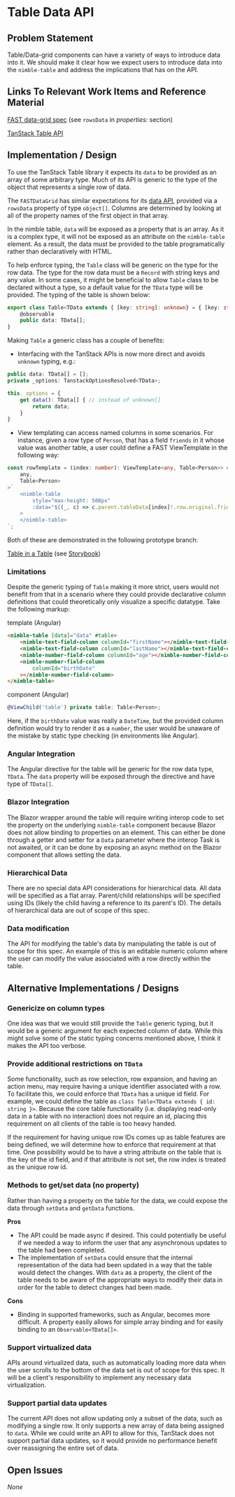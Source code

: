 # Table Data API

## Problem Statement

Table/Data-grid components can have a variety of ways to introduce data into it. We should make it clear how we expect users to introduce data into the `nimble-table` and address the implications that has on the API.

## Links To Relevant Work Items and Reference Material

[FAST data-grid spec](https://github.com/microsoft/fast/blob/master/packages/web-components/fast-foundation/src/data-grid/data-grid.spec.md) (see `rowsData` in _properties:_ section)

[TanStack Table API](https://tanstack.com/table/v8/docs/api/core/table)

## Implementation / Design

To use the TanStack Table library it expects its `data` to be provided as an array of some arbitrary type. Much of its API is generic to the type of the object that represents a single row of data.

The `FASTDataGrid` has similar expectations for its [data API](https://github.com/microsoft/fast/blob/416dc9167e9d41e6ffe11d87ed79b2f455357923/packages/web-components/fast-foundation/src/data-grid/data-grid.ts#L193), provided via a `rowsData` property of type `object[]`. Columns are determined by looking at all of the property names of the first object in that array.

In the nimble table, `data` will be exposed as a property that is an array. As it is a complex type, it will not be exposed as an attribute on the `nimble-table` element. As a result, the data must be provided to the table programatically rather than declaratively with HTML.

To help enforce typing, the `Table` class will be generic on the type for the row data. The type for the row data must be a `Record` with string keys and any value. In some cases, it might be beneficial to allow `Table` class to be declared without a type, so a default value for the `TData` type will be provided. The typing of the table is shown below:

```ts
export class Table<TData extends { [key: string]: unknown} = { [key: string]: unknown}> extends FoundationElement {
    @observable
    public data: TData[];
}
```

Making `Table` a generic class has a couple of benefits:

-   Interfacing with the TanStack APIs is now more direct and avoids `unknown` typing, e.g.:

```ts
public data: TData[] = [];
private _options: TanstackOptionsResolved<TData>;

this._options = {
    get data(): TData[] { // instead of unknown[]
        return data;
    }
}
```

-   View templating can access named columns in some scenarios. For instance, given a row type of `Person`, that has a field `friends` in it whose value was another table, a user could define a FAST ViewTemplate in the following way:

```ts
const rowTemplate = (index: number): ViewTemplate<any, Table<Person>> => html<
    any,
    Table<Person>
>`
    <nimble-table
        style="max-height: 500px"
        :data="${(_, c) => c.parent.tableData[index]!.row.original.friends}"
    >
    </nimble-table>
`;
```

Both of these are demonstrated in the following prototype branch:

[Table in a Table](https://github.com/ni/nimble/blob/tanstack-table-in-table) (see [Storybook](https://60e89457a987cf003efc0a5b-wzissaavew.chromatic.com/iframe.html?args=&id=table--table-story&viewMode=story))

### Limitations

Despite the generic typing of `Table` making it more strict, users would not benefit from that in a scenario where they could provide declarative column definitions that could theoretically only visualize a specific datatype. Take the following markup:

template (Angular)

```html
<nimble-table [data]="data" #table>
    <nimble-text-field-column columnId="firstName"></nimble-text-field-column>
    <nimble-text-field-column columnId="lastName"></nimble-text-field-column>
    <nimble-number-field-column columnId="age"></nimble-number-field-column>
    <nimble-number-field-column
        columnId="birthDate"
    ></nimble-number-field-column>
</nimble-table>
```

component (Angular)

```ts
@ViewChild('table') private table: Table<Person>;
```

Here, if the `birthDate` value was really a `DateTime`, but the provided column definition would try to render it as a `number`, the user would be unaware of the mistake by static type checking (in environments like Angular).

### Angular Integration

The Angular directive for the table will be generic for the row data type, `TData`. The `data` property will be exposed through the directive and have type of `TData[]`.

### Blazor Integration

The Blazor wrapper around the table will require writing interop code to set the property on the underlying `nimble-table` component because Blazor does not allow binding to properties on an element. This can either be done through a getter and setter for a `Data` parameter where the interop Task is not awaited, or it can be done by exposing an async method on the Blazor component that allows setting the data.

### Hierarchical Data

There are no special data API considerations for hierarchical data. All data will be specified as a flat array. Parent/child relationships will be specified using IDs (likely the child having a reference to its parent's ID). The details of hierarchical data are out of scope of this spec.

### Data modification

The API for modifying the table's data by manipulating the table is out of scope for this spec. An example of this is an editable numeric column where the user can modify the value associated with a row directly within the table.

## Alternative Implementations / Designs

### Genericize on column types

One idea was that we would still provide the `Table` generic typing, but it would be a generic argument for each expected column of data. While this might solve some of the static typing concerns mentioned above, I think it makes the API too verbose.

### Provide additional restrictions on `TData`

Some functionality, such as row selection, row expansion, and having an action menu, may require having a unique identifier associated with a row. To facilitate this, we could enforce that `TData` has a unique id field. For example, we could define the table as `class Table<TData extends { id: string }>`. Because the core table functionality (i.e. displaying read-only data in a table with no interaction) does not require an id, placing this requirement on all clients of the table is too heavy handed.

If the requirement for having unique row IDs comes up as table features are being defined, we will determine how to enforce that requirement at that time. One possibility would be to have a string attribute on the table that is the key of the id field, and if that attribute is not set, the row index is treated as the unique row id.

### Methods to get/set data (no property)

Rather than having a property on the table for the data, we could expose the data through `setData` and `getData` functions.

**Pros**

-   The API could be made async if desired. This could potentially be useful if we needed a way to inform the user that any asynchronous updates to the table had been completed.
-   The implementation of `setData` could ensure that the internal representation of the data had been updated in a way that the table would detect the changes. With `data` as a property, the client of the table needs to be aware of the appropriate ways to modify their data in order for the table to detect changes had been made.

**Cons**

-   Binding in supported frameworks, such as Angular, becomes more difficult. A property easily allows for simple array binding and for easily binding to an `Observable<TData[]>`.

### Support virtualized data

APIs around virtualized data, such as automatically loading more data when the user scrolls to the bottom of the data set is out of scope for this spec. It will be a client's responsibility to implement any necessary data virtualization.

### Support partial data updates

The current API does not allow updating only a subset of the data, such as modifying a single row. It only supports a new array of data being assigned to `data`. While we could write an API to allow for this, TanStack does not support partial data updates, so it would provide no performance benefit over reassigning the entire set of data.

## Open Issues

_None_

